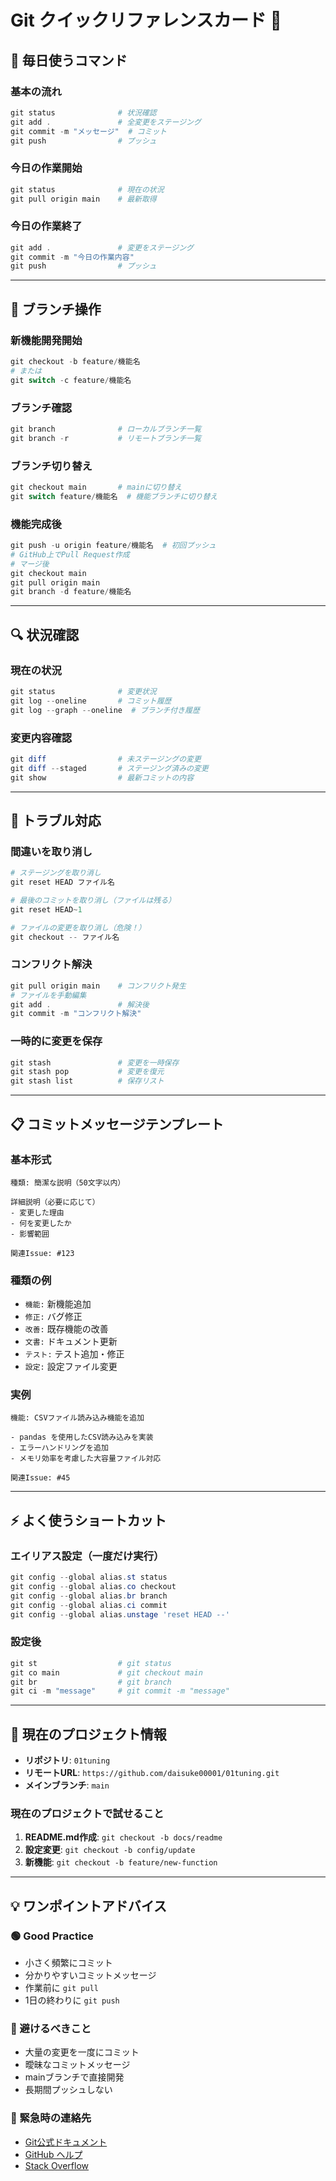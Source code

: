 # Git クイックリファレンスカード 🚀

## 🎯 毎日使うコマンド

### 基本の流れ
```powershell
git status              # 状況確認
git add .               # 全変更をステージング
git commit -m "メッセージ"  # コミット
git push                # プッシュ
```

### 今日の作業開始
```powershell
git status              # 現在の状況
git pull origin main    # 最新取得
```

### 今日の作業終了
```powershell
git add .               # 変更をステージング
git commit -m "今日の作業内容"
git push                # プッシュ
```

---

## 🌿 ブランチ操作

### 新機能開発開始
```powershell
git checkout -b feature/機能名
# または
git switch -c feature/機能名
```

### ブランチ確認
```powershell
git branch              # ローカルブランチ一覧
git branch -r           # リモートブランチ一覧
```

### ブランチ切り替え
```powershell
git checkout main       # mainに切り替え
git switch feature/機能名  # 機能ブランチに切り替え
```

### 機能完成後
```powershell
git push -u origin feature/機能名  # 初回プッシュ
# GitHub上でPull Request作成
# マージ後
git checkout main
git pull origin main
git branch -d feature/機能名
```

---

## 🔍 状況確認

### 現在の状況
```powershell
git status              # 変更状況
git log --oneline       # コミット履歴
git log --graph --oneline  # ブランチ付き履歴
```

### 変更内容確認
```powershell
git diff                # 未ステージングの変更
git diff --staged       # ステージング済みの変更
git show                # 最新コミットの内容
```

---

## 🚨 トラブル対応

### 間違いを取り消し
```powershell
# ステージングを取り消し
git reset HEAD ファイル名

# 最後のコミットを取り消し（ファイルは残る）
git reset HEAD~1

# ファイルの変更を取り消し（危険！）
git checkout -- ファイル名
```

### コンフリクト解決
```powershell
git pull origin main    # コンフリクト発生
# ファイルを手動編集
git add .               # 解決後
git commit -m "コンフリクト解決"
```

### 一時的に変更を保存
```powershell
git stash               # 変更を一時保存
git stash pop           # 変更を復元
git stash list          # 保存リスト
```

---

## 📋 コミットメッセージテンプレート

### 基本形式
```
種類: 簡潔な説明（50文字以内）

詳細説明（必要に応じて）
- 変更した理由
- 何を変更したか
- 影響範囲

関連Issue: #123
```

### 種類の例
- `機能:` 新機能追加
- `修正:` バグ修正  
- `改善:` 既存機能の改善
- `文書:` ドキュメント更新
- `テスト:` テスト追加・修正
- `設定:` 設定ファイル変更

### 実例
```
機能: CSVファイル読み込み機能を追加

- pandas を使用したCSV読み込みを実装
- エラーハンドリングを追加
- メモリ効率を考慮した大容量ファイル対応

関連Issue: #45
```

---

## ⚡ よく使うショートカット

### エイリアス設定（一度だけ実行）
```powershell
git config --global alias.st status
git config --global alias.co checkout
git config --global alias.br branch
git config --global alias.ci commit
git config --global alias.unstage 'reset HEAD --'
```

### 設定後
```powershell
git st                  # git status
git co main             # git checkout main
git br                  # git branch
git ci -m "message"     # git commit -m "message"
```

---

## 🎯 現在のプロジェクト情報

- **リポジトリ**: `01tuning`
- **リモートURL**: `https://github.com/daisuke00001/01tuning.git`
- **メインブランチ**: `main`

### 現在のプロジェクトで試せること
1. **README.md作成**: `git checkout -b docs/readme`
2. **設定変更**: `git checkout -b config/update`
3. **新機能**: `git checkout -b feature/new-function`

---

## 💡 ワンポイントアドバイス

### 🟢 Good Practice
- 小さく頻繁にコミット
- 分かりやすいコミットメッセージ
- 作業前に `git pull`
- 1日の終わりに `git push`

### 🔴 避けるべきこと
- 大量の変更を一度にコミット
- 曖昧なコミットメッセージ
- mainブランチで直接開発
- 長期間プッシュしない

### 📱 緊急時の連絡先
- [Git公式ドキュメント](https://git-scm.com/book/ja/v2)
- [GitHub ヘルプ](https://docs.github.com/ja)
- [Stack Overflow](https://stackoverflow.com/questions/tagged/git)